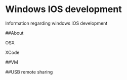 # Windows IOS development

Information regarding windows IOS development

##About

OSX

XCode

##VM

##USB remote sharing
